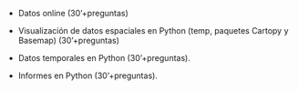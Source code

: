 
- Datos online (30’+preguntas)

- Visualización de datos espaciales en Python (temp, paquetes Cartopy y Basemap) (30’+preguntas)

- Datos temporales en Python (30’+preguntas).

- Informes en Python (30’+preguntas).
